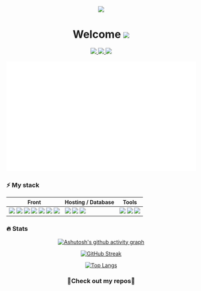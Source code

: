 <div align="center">  
  <img src="https://media.giphy.com/media/ZchkBcB4zKiuG4Y22I/giphy.gif" width="150" />
</div>
  

<h1 align="center"><strong>Welcome </strong><img src="https://media.giphy.com/media/hvRJCLFzcasrR4ia7z/giphy.gif" width="30"></h1>

<div align="center">
  
  <a href="mailto:thibaud.brault@gmail.com">  
    <img src="https://img.shields.io/badge/Gmail-D14836?style=for-the-badge&logo=gmail&logoColor=white" />
  </a>
  <a href="https://thibaudbrault.dev/" target="_blank">  
    <img src="https://img.shields.io/badge/{TB}-%23000000.svg?style=for-the-badge&logo=next.js&logoColor=#FF7139" />
  </a>
  <a href="https://fr.linkedin.com/in/thibaud-brault" target="_blank">
    <img src="https://img.shields.io/badge/linkedin-%230077B5.svg?style=for-the-badge&logo=linkedin&logoColor=white" />
  </a>
  
</div>

<br />

<div align="center">
  <img src="pres.svg" alt="Presentation" />
</div>

<h3><strong>⚡ My stack</strong></h3>  

<table>
  <thead>
    <tr>
      <th>Front</th>
      <th>Hosting / Database</th>
      <th>Tools</th>
    </tr>
  </thead>
  <tbody>
    <tr>
      <td>
        <img src="https://img.shields.io/badge/html5-%23E34F26.svg?style=for-the-badge&logo=html5&logoColor=white" />
        <img src="https://img.shields.io/badge/css3-%231572B6.svg?style=for-the-badge&logo=css3&logoColor=white" />
        <img src="https://img.shields.io/badge/SASS-hotpink.svg?style=for-the-badge&logo=SASS&logoColor=white" />
        <img src="https://img.shields.io/badge/javascript-%23323330.svg?style=for-the-badge&logo=javascript&logoColor=%23F7DF1E" />
        <img src="https://img.shields.io/badge/react-%2320232a.svg?style=for-the-badge&logo=react&logoColor=%2361DAFB" />
        <img src="https://img.shields.io/badge/styled--components-DB7093?style=for-the-badge&logo=styled-components&logoColor=white" />
        <img src="https://img.shields.io/badge/Next-black?style=for-the-badge&logo=next.js&logoColor=white" />
      </td>
      <td>
        <img src="https://img.shields.io/badge/netlify-%23000000.svg?style=for-the-badge&logo=netlify&logoColor=#00C7B7" />
        <img src="https://img.shields.io/badge/Cloudflare-F38020?style=for-the-badge&logo=Cloudflare&logoColor=white" />
        <img src="https://img.shields.io/badge/Firebase-039BE5?style=for-the-badge&logo=Firebase&logoColor=white" />
      </td>
      <td>
        <img src="https://img.shields.io/badge/github-%23121011.svg?style=for-the-badge&logo=github&logoColor=white" />
        <img src="https://img.shields.io/badge/VisualStudioCode-0078d7.svg?style=for-the-badge&logo=visual-studio-code&logoColor=white" />
        <img src="https://img.shields.io/badge/NPM-%23000000.svg?style=for-the-badge&logo=npm&logoColor=white" />
      </td>
    </tr>
  </tbody>
</table>  
 
<h3><strong>🔥 Stats</strong></h3>

<div align="center">  

  [![Ashutosh's github activity graph](https://activity-graph.herokuapp.com/graph?username=thibaudbrault&theme=react-dark)](https://github.com/ashutosh00710/github-readme-activity-graph)  
  
  [![GitHub Streak](https://github-readme-streak-stats.herokuapp.com/?user=thibaudbrault&theme=dark)](https://git.io/streak-stats)  
  
  [![Top Langs](https://github-readme-stats.vercel.app/api/top-langs/?username=thibaudbrault&layout=compact&theme=dark)](https://github.com/anuraghazra/github-readme-stats)
</div>

<h3 align="center">
  🔽<strong>Check out my repos</strong>🔽
</h3>
